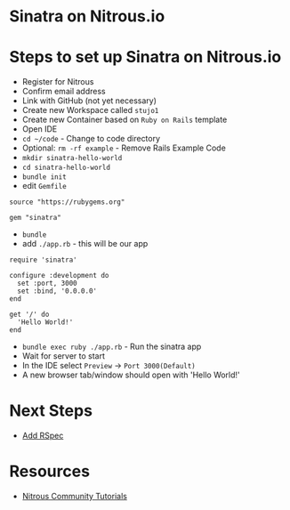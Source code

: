 # Sinatra on Nitrous.io

# Steps to set up Sinatra on Nitrous.io
* Register for Nitrous
* Confirm email address
* Link with GitHub (not yet necessary)
* Create new Workspace called ``stujo1``
* Create new Container based on ``Ruby on Rails`` template
* Open IDE
* ``cd ~/code`` - Change to code directory
* Optional: ``rm -rf example`` - Remove Rails Example Code
* ``mkdir sinatra-hello-world``
* ``cd sinatra-hello-world``
* ``bundle init``
* edit ``Gemfile``
```
source "https://rubygems.org"

gem "sinatra"
```
* ``bundle``
* add ``./app.rb`` - this will be our app
```
require 'sinatra'

configure :development do   
  set :port, 3000
  set :bind, '0.0.0.0'   
end

get '/' do
  'Hello World!'
end
```
* ``bundle exec ruby ./app.rb`` - Run the sinatra app
* Wait for server to start
* In the IDE select ``Preview`` -> ``Port 3000(Default)``
* A new browser tab/window should open with 'Hello World!'

# Next Steps
* [Add RSpec](add-rspec.rb)

# Resources
* [Nitrous Community Tutorials](https://community.nitrous.io/)
